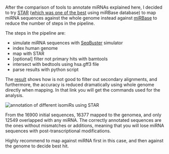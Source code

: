 After the comparison of tools to annotate miRNAs explained here, I decided to try [STAR](http://code.google.com/p/rna-star/) ([which was one of the best](http://lorenapantano.wordpress.com/2014/02/28/mirna-annotation-tools-which-is-the-best/) using miRBase database) to map miRNA sequences against the whole genome instead against [miRBase](http://www.mirbase.org/) to reduce the number of steps in the pipeline.

The steps in the pipeline are:

* simulate miRNA sequences with [SeqBuster](http://github.com/lpantano/seqbuster) simulator
* index human genome
* map with STAR
* [optional] filter not primary hits with bamtools
* intersect with bedtools using hsa.gff3 file
* parse results with python script

The [result](https://rawgit.com/lpantano/reproducibility/master/mirannotation/star_genome/stats_star.html) shows how is not good to filter out secondary alignments, and furthermore, the accuracy is reduced dramatically using whole genome directly when mapping. In that link you will get the commands used for the analysis.

![annotation of different isomiRs using STAR](https://raw.githubusercontent.com/lpantano/reproducibility/master/mirannotation/star_genome/stats_star_files/figure-html/iso-no-filtered-1.png)

From the 16900 initial sequences, 16377 mapped to the genomea, and only 12549 overlapped with any miRNA. The correctly annotated sequences are the ones without mismatches or additions, meaning that you will lose miRNA sequences with post-transcriptional modifications.

Highly recommend to map against miRNA first in this case, and then against the genome to decide best hit.
